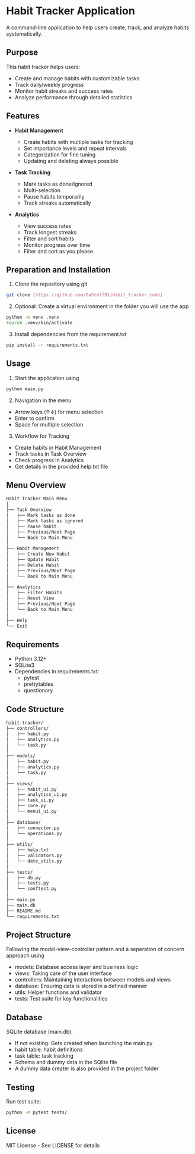 # Habit Tracker Application

A command-line application to help users create, track, and analyze habits systematically.

## Purpose

This habit tracker helps users:
- Create and manage habits with customizable tasks
- Track daily/weekly progress
- Monitor habit streaks and success rates
- Analyze performance through detailed statistics

## Features

- **Habit Management**
  - Create habits with multiple tasks for tracking
  - Set importance levels and repeat intervals
  - Categorization for fine tuning
  - Updating and deleting always possible

- **Task Tracking**
  - Mark tasks as done/ignored
  - Multi-selection
  - Pause habits temporarily
  - Track streaks automatically

- **Analytics**
  - View success rates
  - Track longest streaks
  - Filter and sort habits
  - Monitor progress over time
  - Filter and sort as you please

## Preparation and Installation

1. Clone the repository using git

```Bash
git clone [https://github.com/DaSteff91/Habit_tracker_code]
```

2. Optional: Create a virtual environment in the folder you will use the app

```Bash
python -m venv .venv
source .venv/bin/activate
```

3. Install dependencies from the requirement.txt

```Bash
pip install -r requirements.txt
```
## Usage

1. Start the application using
```Bash
python main.py
```

2. Navigation in the menu
- Arrow keys (↑↓) for menu selection
- Enter to confirm
- Space for multiple selection

3. Workflow for Tracking
- Create habits in Habit Management
- Track tasks in Task Overview
- Check progress in Analytics
- Get details in the provided help.txt file

## Menu Overview

```Bash
Habit Tracker Main Menu
│
├── Task Overview
│   ├── Mark tasks as done
│   ├── Mark tasks as ignored
│   ├── Pause habit
│   ├── Previous/Next Page
│   └── Back to Main Menu
│
├── Habit Management
│   ├── Create New Habit
│   ├── Update Habit
│   ├── Delete Habit
│   ├── Previous/Next Page
│   └── Back to Main Menu
│
├── Analytics
│   ├── Filter Habits
│   ├── Reset View
│   ├── Previous/Next Page
│   └── Back to Main Menu
│
├── Help
└── Exit
```

## Requirements

- Python 3.12+
- SQLite3
- Dependencies in requirements.txt:
    - pytest
    - prettytables
    - questionary

## Code Structure

```Bash
habit-tracker/
├── controllers/
│   ├── habit.py
│   ├── analytics.py
│   └── task.py
│ 
├── models/
│   ├── habit.py
│   ├── analytics.py
│   └── task.py
│ 
├── views/
│   ├── habit_ui.py
│   ├── analytics_ui.py
│   ├── task_ui.py
│   ├── core.py
│   └── menui_ui.py
│ 
├── database/
│   ├── connector.py
│   └── operations.py
│ 
├── utils/
│   ├── help.txt
│   ├── validators.py
│   └── date_utils.py
│ 
├── tests/
│   ├── db.py
│   ├── tests.py
│   └── conftest.py
│ 
├── main.py
├── main.db
├── README.md
└── requirements.txt
```

## Project Structure

Following the model-view-controller pattern and a seperation of concern approach using
- models: Database access layer and business logic
- views: Taking care of the user interface
- controllers: Maintaining interactions between models and views
- database: Ensuring data is stored in a defined manner
- utils: Helper functions and validator
- tests: Test suite for key functionalities

## Database

SQLite database (main.db):

- If not existing: Gets created when launching the main.py
- habit table: habit definitions
- task table: task tracking
- Schema and dummy data in the SQlite file
- A dummy data creater is also provided in the project folder

## Testing

Run test suite:
```Bash
python -m pytest tests/
```
## License

MIT License - See LICENSE for details